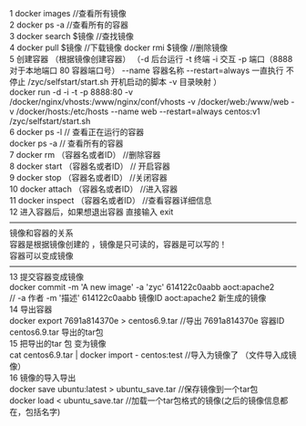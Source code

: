 1  docker images      //查看所有镜像  
2  docker ps  -a      //查看所有的容器  
3  docker search    $镜像    //查找镜像  
4  docker  pull   $镜像       //下载镜像        docker rmi    $镜像   //删除镜像   
5    创建容器 （根据镜像创建容器） 
（-d 后台运行  -t 终端  -i 交互   -p 端口（8888 对于本地端口 80 容器端口号）  --name  容器名称  --restart=always   一直执行 不停止   /zyc/selfstart/start.sh  开机启动的脚本 -v  目录映射  ）  
   docker run  -d -i -t  -p 8888:80   -v /docker/nginx/vhosts:/www/nginx/conf/vhosts -v /docker/web:/www/web  -v /docker/hosts:/etc/hosts   --name web  --restart=always  centos:v1   /zyc/selfstart/start.sh  
6  docker ps -l    // 查看正在运行的容器  
    docker ps  -a  // 查看所有的容器  
7  docker rm   （容器名或者ID）  //删除容器  
8  docker  start   （容器名或者ID）  // 开启容器  
9   docker stop    （容器名或者ID） //关闭容器  
10  docker attach    （容器名或者ID） //进入容器  
11   docker inspect   （容器名或者ID）    //查看容器详细信息  
12  进入容器后，如果想退出容器 直接输入 exit  
————————————————————————————————————  
镜像和容器的关系  
容器是根据镜像创建的 ，镜像是只可读的，容器是可以写的！  
容器可以变成镜像  
————————————————————————————————————  
13   提交容器变成镜像  
     docker commit -m 'A new image' -a 'zyc' 614122c0aabb aoct:apache2         
     // -a   作者   -m   '描述'   614122c0aabb 镜像ID     aoct:apache2 新生成的镜像  
14  导出容器  
    docker export 7691a814370e > centos6.9.tar     //导出 7691a814370e 容器ID   centos6.9.tar 导出的tar包     
15  把导出的tar 包 变为镜像     
 cat centos6.9.tar |  docker import - centos:test       //导入为镜像了  （文件导入成镜像）  
16  镜像的导入导出  
      docker save ubuntu:latest > ubuntu_save.tar    //保存镜像到一个tar包  
       docker load < ubuntu_save.tar      //加载一个tar包格式的镜像(之后的镜像信息都在，包括名字)  